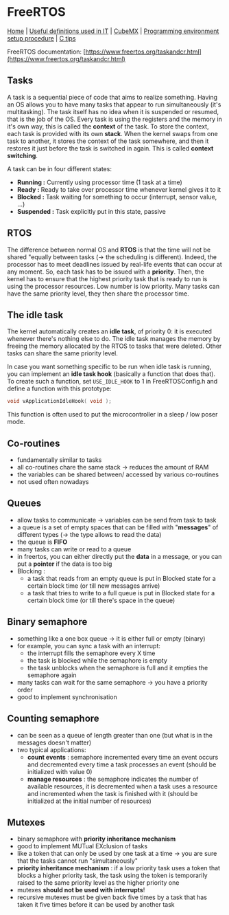 # FreeRTOS

[Home](../../README.md) | [Useful definitions used in IT](../general/theory.md) | [CubeMX](./cubeMX.md) | [Programming environment setup procedure](./environmentSetup.md) | [C tips](../C/c.md)

FreeRTOS documentation: [https://www.freertos.org/taskandcr.html](https://www.freertos.org/taskandcr.html)

## Tasks

A task is a sequential piece of code that aims to realize something. Having an OS allows you to have many tasks that appear to run simultaneously (it's multitasking). The task itself has no idea when it is suspended or resumed, that is the job of the OS. Every task is using the registers and the memory in it's own way, this is called the **context** of the task. To store the context, each task is provided with its own **stack**. When the kernel swaps from one task to another, it stores the context of the task somewhere, and then it restores it just before the task is switched in again. This is called **context switching**.

A task can be in four different states:
- **Running :** Currently using processor time (1 task at a time)
- **Ready :** Ready to take over processor time whenever kernel gives it to it
- **Blocked :** Task waiting for something to occur (interrupt, sensor value, ...)
- **Suspended :** Task explicitly put in this state, passive

## RTOS

The difference between normal OS and **RTOS** is that the time will not be shared "equally between tasks (-> the scheduling is different). Indeed, the processor has to meet deadlines issued by real-life events that can occur at any moment. So, each task has to be issued with a **priority**. Then, the kernel has to ensure that the highest priority task that is ready to run is using the processor resources. Low number is low priority.  Many tasks can have the same priority level, they then share the processor time.

## The idle task

The kernel automatically creates an **idle task**, of priority 0: it is executed whenever there's nothing else to do. The idle task manages the memory by freeing the memory allocated by the RTOS to tasks that were deleted. Other tasks can share the same priority level.

In case you want something specific to be run when idle task is running, you can implement an **idle task hook** (basically a function that does that). To create such a function, set `USE_IDLE_HOOK` to 1 in FreeRTOSConfig.h and define a function with this prototype:

```C
void vApplicationIdleHook( void );
```

This function is often used to put the microcontroller in a sleep / low poser mode.

## Co-routines

- fundamentally similar to tasks
- all co-routines chare the same stack -> reduces the amount of RAM
- the variables can be shared between/ accessed by various co-routines
- not used often nowadays

## Queues

- allow tasks to communicate -> variables can be send from task to task
- a queue is a set of empty spaces that can be filled with "**messages**" of different types (-> the type allows to read the data)
- the queue is **FIFO**
- many tasks can write or read to a queue
- in freertos, you can either directly put the **data** in a message, or you can put a **pointer** if the data is too big
- Blocking :
  - a task that reads from an empty queue is put in Blocked state for a certain block time (or till new messages arrive)
  - a task that tries to write to a full queue is put in Blocked state for a certain block time (or till there's space in the queue)

## Binary semaphore

- something like a one box queue -> it is either full or empty (binary)
- for example, you can sync a task with an interrupt:
  - the interrupt fills the semaphore every X time
  - the task is blocked while the semaphore is empty
  - the task unblocks when the semaphore is full and it empties the semaphore again
- many tasks can wait for the same semaphore -> you have a priority order
- good to implement synchronisation

## Counting semaphore

- can be seen as a queue of length greater than one (but what is in the messages doesn't matter)
- two typical applications:
  - **count events** : semaphore incremented every time an event occurs and decremented every time a task processes an event (should be initialized with value 0)
  - **manage resources** : the semaphore indicates the number of available resources, it is decremented when a task uses a resource and incremented when the task is finished with it (should be initialized at the initial number of resources)

## Mutexes

- binary semaphore with **priority inheritance mechanism**
- good to implement MUTual EXclusion of tasks
- like a token that can only be used by one task at a time -> you are sure that the tasks cannot run "simultaneously"
- **priority inheritance mechanism** : if a low priority task uses a token that blocks a higher priority task, the task using the token is temporarily raised to the same priority level as the higher priority one
- mutexes **should not be used with interrupts**!
- recursive mutexes must be given back five times by a task that has taken it five times before it can be used by another task

